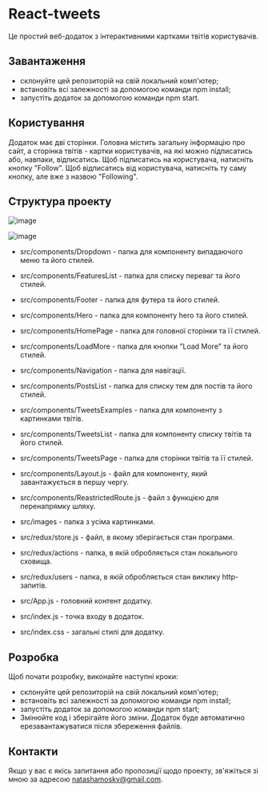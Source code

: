 # React-tweets
Це простий веб-додаток з інтерактивними картками твітів користувачів.

 ## Завантаження
- склонуйте цей репозиторій на свій локальний комп'ютер;
- встановіть всі залежності за допомогою команди npm install;
- запустіть додаток за допомогою команди npm start.

## Користування
Додаток має дві сторінки. Головна містить загальну інформацію про сайт, а сторінка твітів - картки користувачів, на які можно підписатись або, навпаки, відписатись.
Щоб підписатись на користувача, натисніть кнопку "Follow". Щоб відписатись від користувача, натисніть ту саму кнопку, але вже з назвою "Following".

## Структура проекту


![image](https://user-images.githubusercontent.com/110030591/234429975-cba2f94d-5f00-40a7-a739-2dfd5105d70e.png)

![image](https://user-images.githubusercontent.com/110030591/234430105-43d437c8-88db-43c0-bab3-5d70d39d5199.png)

- src/components/Dropdown - папка для компоненту випадаючого меню та його стилей.
- src/components/FeaturesList - папка для списку переваг та його стилей.
- src/components/Footer - папка для футера та його стилей.
- src/components/Hero - папка для компоненту hero та його стилей.
- src/components/HomePage - папка для головної сторінки та її стилей.
- src/components/LoadMore - папка для кнопки "Load More" та його стилей.
- src/components/Navigation - папка для  навігації.
- src/components/PostsList - папка для списку тем для постів та його стилей.
- src/components/TweetsExamples - папка для компоненту з картинками твітів.
- src/components/TweetsList - папка для компоненту списку твітів та його стилей.
- src/components/TweetsPage - папка для сторінки твітів та її стилей.
- src/components/Layout.js - файл для компоненту, який завантажується в першу чергу.
- src/components/ReastrictedRoute.js - файл з функцією для перенапрямку шляху.

- src/images - папка з усіма картинками.

- src/redux/store.js - файл, в якому зберігається стан програми.
- src/redux/actions - папка, в якій обробляється стан локального сховища.
- src/redux/users - папка, в якій обробляється стан виклику http-запитів.

- src/App.js - головний контент додатку.
- src/index.js - точка входу в додаток.
- src/index.css - загальні стилі для додатку.

## Розробка
Щоб почати розробку, виконайте наступні кроки:
- склонуйте цей репозиторій на свій локальний комп'ютер;
- встановіть всі залежності за допомогою команди npm install;
- запустіть додаток за допомогою команди npm start;
- Змінюйте код і зберігайте його зміни. Додаток буде автоматично ерезавантажуватися після збереження файлів.

## Контакти
Якщо у вас є якісь запитання або пропозиції щодо проекту, зв'яжіться зі мною за адресою natashamoskv@gmail.com.
